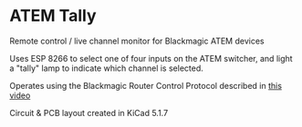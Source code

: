 # ATEM Tally

Remote control / live channel monitor for Blackmagic ATEM devices

Uses ESP 8266 to select one of four inputs on the ATEM switcher, 
and light a "tally" lamp to indicate which channel is selected. 

Operates using the Blackmagic Router Control Protocol described
in [this video](https://www.youtube.com/watch?v=K3Jx0jbtick&t=131s)

Circuit & PCB layout created in KiCad 5.1.7



